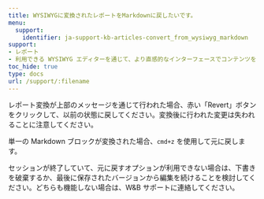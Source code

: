 ```yaml
---
title: WYSIWYGに変換されたレポートをMarkdownに戻したいです。
menu:
  support:
    identifier: ja-support-kb-articles-convert_from_wysiwyg_markdown
support:
- レポート
- 利用できる WYSIWYG エディターを通じて、より直感的なインターフェースでコンテンツを作成しやすくなります。
toc_hide: true
type: docs
url: /support/:filename
---
```


レポート変換が上部のメッセージを通じて行われた場合、赤い「Revert」ボタンをクリックして、以前の状態に戻してください。変換後に行われた変更は失われることに注意してください。

単一の Markdown ブロックが変換された場合、`cmd+z` を使用して元に戻します。

セッションが終了していて、元に戻すオプションが利用できない場合は、下書きを破棄するか、最後に保存されたバージョンから編集を続けることを検討してください。どちらも機能しない場合は、W&B サポートに連絡してください。